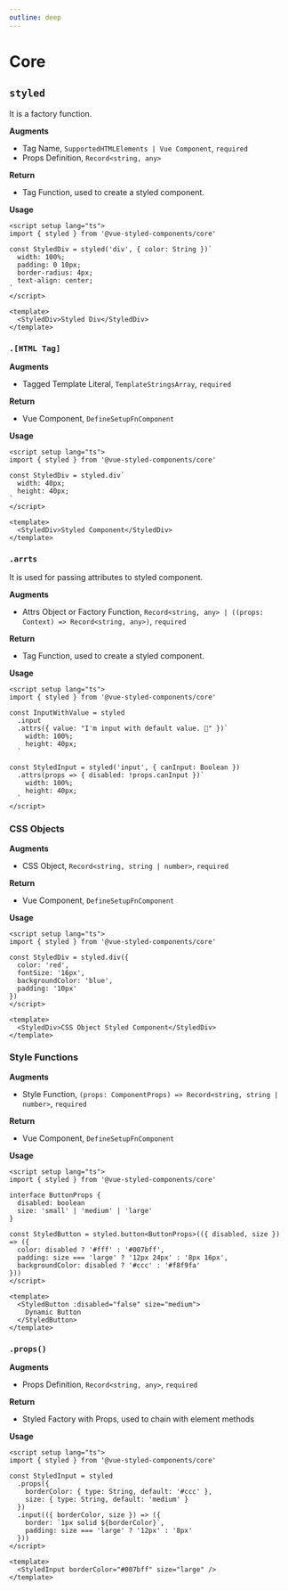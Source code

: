 ```yaml
---
outline: deep
---
```


# Core

## `styled`

It is a factory function.

**Augments**

- Tag Name, `SupportedHTMLElements | Vue Component`, `required`
- Props Definition, `Record<string, any>`

**Return**

- Tag Function, used to create a styled component.

**Usage**

```vue
<script setup lang="ts">
import { styled } from '@vue-styled-components/core'

const StyledDiv = styled('div', { color: String })`
  width: 100%;
  padding: 0 10px;
  border-radius: 4px;
  text-align: center;
`
</script>

<template>
  <StyledDiv>Styled Div</StyledDiv>
</template>
```

### `.[HTML Tag]`

**Augments**

- Tagged Template Literal, `TemplateStringsArray`, `required`

**Return**

- Vue Component, `DefineSetupFnComponent`

**Usage**

```vue
<script setup lang="ts">
import { styled } from '@vue-styled-components/core'

const StyledDiv = styled.div`
  width: 40px;
  height: 40px;
`
</script>

<template>
  <StyledDiv>Styled Component</StyledDiv>
</template>
```

### `.arrts`

It is used for passing attributes to styled component.

**Augments**

- Attrs Object or Factory Function, `Record<string, any> | ((props: Context) => Record<string, any>)`, `required`

**Return**

- Tag Function, used to create a styled component.

**Usage**

```vue
<script setup lang="ts">
import { styled } from '@vue-styled-components/core'

const InputWithValue = styled
  .input
  .attrs({ value: "I'm input with default value. 🥺" })`
    width: 100%;
    height: 40px;
  `

const StyledInput = styled('input', { canInput: Boolean })
  .attrs(props => { disabled: !props.canInput })`
    width: 100%;
    height: 40px;
  `
</script>
```

### CSS Objects

**Augments**

- CSS Object, `Record<string, string | number>`, `required`

**Return**

- Vue Component, `DefineSetupFnComponent`

**Usage**

```vue
<script setup lang="ts">
import { styled } from '@vue-styled-components/core'

const StyledDiv = styled.div({
  color: 'red',
  fontSize: '16px',
  backgroundColor: 'blue',
  padding: '10px'
})
</script>

<template>
  <StyledDiv>CSS Object Styled Component</StyledDiv>
</template>
```

### Style Functions

**Augments**

- Style Function, `(props: ComponentProps) => Record<string, string | number>`, `required`

**Return**

- Vue Component, `DefineSetupFnComponent`

**Usage**

```vue
<script setup lang="ts">
import { styled } from '@vue-styled-components/core'

interface ButtonProps {
  disabled: boolean
  size: 'small' | 'medium' | 'large'
}

const StyledButton = styled.button<ButtonProps>(({ disabled, size }) => ({
  color: disabled ? '#fff' : '#007bff',
  padding: size === 'large' ? '12px 24px' : '8px 16px',
  backgroundColor: disabled ? '#ccc' : '#f8f9fa'
}))
</script>

<template>
  <StyledButton :disabled="false" size="medium">
    Dynamic Button
  </StyledButton>
</template>
```

### `.props()`

**Augments**

- Props Definition, `Record<string, any>`, `required`

**Return**

- Styled Factory with Props, used to chain with element methods

**Usage**

```vue
<script setup lang="ts">
import { styled } from '@vue-styled-components/core'

const StyledInput = styled
  .props({
    borderColor: { type: String, default: '#ccc' },
    size: { type: String, default: 'medium' }
  })
  .input(({ borderColor, size }) => ({
    border: `1px solid ${borderColor}`,
    padding: size === 'large' ? '12px' : '8px'
  }))
</script>

<template>
  <StyledInput borderColor="#007bff" size="large" />
</template>
```
